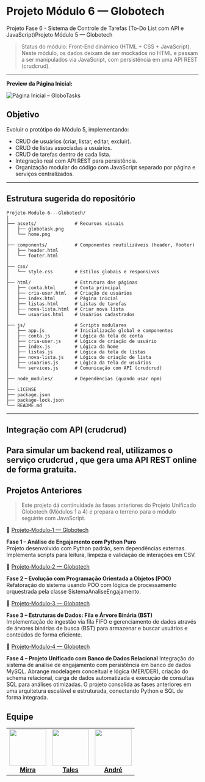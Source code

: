 # Projeto Módulo 6 — Globotech

Projeto Fase 6 - Sistema de Controle de Tarefas (To-Do List com API e JavaScript)Projeto Módulo 5 — Globotech
> Status do módulo: Front-End dinâmico (HTML + CSS + JavaScript).
Neste módulo, os dados deixam de ser mockados no HTML e passam a ser manipulados via JavaScript, com persistência em uma API REST (crudcrud).

---

**Preview da Página Inicial:**  

![Página Inicial – GloboTasks](assets/home.png)


## Objetivo

Evoluir o protótipo do Módulo 5, implementando:
- CRUD de usuários (criar, listar, editar, excluir).
- CRUD de listas associadas a usuários.
- CRUD de tarefas dentro de cada lista.
- Integração real com API REST para persistência.
- Organização modular do código com JavaScript separado por página e serviços centralizados.

---

## Estrutura sugerida do repositório

```
Projeto-Modulo-6---Globotech/
│
├── assets/              # Recursos visuais
│   ├── globotask.png
│   └── home.png
│
├── components/          # Componentes reutilizáveis (header, footer)
│   ├── header.html
│   └── footer.html
│
├── css/
│   └── style.css        # Estilos globais e responsivos
│
├── html/                # Estrutura das páginas
│   ├── conta.html       # Conta principal
│   ├── cria-user.html   # Criação de usuários
│   ├── index.html       # Página inicial
│   ├── listas.html      # Listas de tarefas
│   ├── nova-lista.html  # Criar nova lista
│   └── usuarios.html    # Usuários cadastrados
│
├── js/                  # Scripts modulares
│   ├── app.js           # Inicialização global e componentes
│   ├── conta.js         # Lógica da tela de conta
│   ├── cria-user.js     # Lógica de criação de usuário
│   ├── index.js         # Lógica da home
│   ├── listas.js        # Lógica da tela de listas
│   ├── nova-lista.js    # Lógica de criação de lista
│   ├── usuarios.js      # Lógica da tela de usuários
│   └── services.js      # Comunicação com API (crudcrud)
│
├── node_modules/        # Dependências (quando usar npm)
│
├── LICENSE
├── package.json
├── package-lock.json
└── README.md
```
---
## Integração com API (crudcrud)

Para simular um backend real, utilizamos o serviço crudcrud
, que gera uma API REST online de forma gratuita.
---

## Projetos Anteriores
> Este projeto dá continuidade às fases anteriores do Projeto Unificado Globotech (Módulos 1 a 4) e prepara o terreno para o módulo seguinte com JavaScript.


🔗 [Projeto‑Modulo‑1 — Globotech](https://github.com/mirrabernardo/Projeto-Modulo-1---Globotech)  

**Fase 1 – Análise de Engajamento com Python Puro**  
Projeto desenvolvido com Python padrão, sem dependências externas. Implementa scripts para leitura, limpeza e validação de interações em CSV.

🔗 [Projeto‑Modulo‑2 — Globotech](https://github.com/mirrabernardo/Projeto-Modulo-2---Globotech)  

**Fase 2 – Evolução com Programação Orientada a Objetos (POO)**  
Refatoração do sistema usando POO com lógica de processamento orquestrada pela classe SistemaAnaliseEngajamento.

🔗 [Projeto‑Modulo‑3 — Globotech](https://github.com/mirrabernardo/Projeto-Modulo-3---Globotech)  

**Fase 3 – Estruturas de Dados: Fila e Árvore Binária (BST)**  
Implementação de ingestão via fila FIFO e gerenciamento de dados através de árvores binárias de busca (BST) para armazenar e buscar usuários e conteúdos de forma eficiente.

🔗 [Projeto‑Modulo‑4 — Globotech](https://github.com/mirrabernardo/Projeto-Modulo-4---Globotech)

**Fase 4 – Projeto Unificado com Banco de Dados Relacional**
Integração do sistema de análise de engajamento com persistência em banco de dados MySQL. Abrange modelagem conceitual e lógica (MER/DER), criação do schema relacional, carga de dados automatizada e execução de consultas SQL para análises otimizadas. O projeto consolida as fases anteriores em uma arquitetura escalável e estruturada, conectando Python e SQL de forma integrada.



## Equipe

<table>
  <tr>
    <td align="center">
      <a href="https://github.com/mirrabernardo">
        <img src="https://github.com/user-attachments/assets/12e2f501-e8a0-41f6-9116-c99a9f579b24" width="96" height="96"><br>
        <strong>Mirra</strong>
      </a>
    </td>
    <td align="center">
      <a href="https://github.com/TalesHonorio">
        <img src="https://github.com/user-attachments/assets/e046c0c6-42bf-454f-b26e-43ce558048a3" width="96" height="96"><br>
        <strong>Tales</strong>
      </a>
    </td>
    <td align="center">
      <a href="https://github.com/andrelassis">
        <img src="https://github.com/user-attachments/assets/782a64f3-7569-4063-bd26-6e1c0353ca19" width="96" height="96"><br>
        <strong>André</strong>
      </a>
    </td>
  </tr>
</table>
